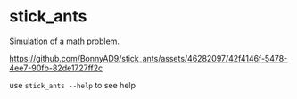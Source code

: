 # stick_ants
Simulation of a math problem.

https://github.com/BonnyAD9/stick_ants/assets/46282097/42f4146f-5478-4ee7-90fb-82de1727ff2c

use `stick_ants --help` to see help
